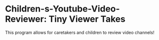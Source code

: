 # Children-s-Youtube-Video-Reviewer: Tiny Viewer Takes

This program allows for caretakers and children to review video channels!
